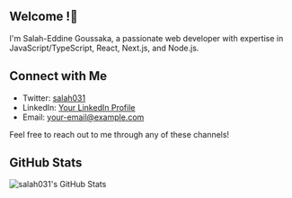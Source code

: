 ## Welcome !👋

I'm Salah-Eddine Goussaka, a passionate web developer with expertise in JavaScript/TypeScript, React, Next.js, and Node.js.

## Connect with Me

- Twitter: [salah031](https://twitter.com/goussaka_salah)
- LinkedIn: [Your LinkedIn Profile](https://www.linkedin.com/in/salah-eddine-goussaka)
- Email: [your-email@example.com](mailto:salaheddine.goussaka@gmail.com)

Feel free to reach out to me through any of these channels!

## GitHub Stats

![salah031's GitHub Stats](https://github-readme-stats.vercel.app/api?username=salah031&show_icons=true&theme=radical)

